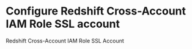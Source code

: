 # Configure Redshift Cross-Account IAM Role SSL account

Redshift Cross-Account IAM Role SSL Account
